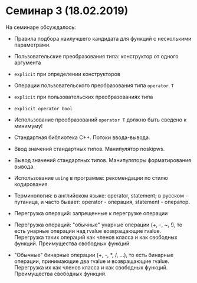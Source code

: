 # Семинар 3 (18.02.2019)

На семинаре обсуждалось:

* Правила подбора наилучшего кандидата для функций с несколькими параметрами.
* Пользовательские преобразования типа: конструктор от одного аргумента
* `explicit` при определении конструкторов
* Операции пользовательского преобразования типа `operator T`
* `explicit` при пользовательских преобразованиях типа
* `explicit operator bool`
* Использование преобразований `operator T` должно быть сведено к минимуму!

* Стандартная библиотека C++. Потоки ввода-вывода.
* Ввод значений стандартных типов. Манипулятор noskipws.
* Вывод значений стандартных типов. Манипуляторы форматирования вывода.
* Использование `using` в программе: рекомендации по стилю кодирования.

* Терминология: в английском языке: operator, statement; в русском - путаница, и часто бывает: operator - операция, statement - оператор.
* Перегрузка операций: запрещенные к перегрузке операции
* Перегрузка операций: "обычные" унарные операции (+, -, ~, !), то есть унарные операции над rvalue возвращающие rvalue. Перегрузка таких операций как членов класса и
как свободных функций. Преимущества свободных функций.
* "Обычные" бинарные операции (+, -, *, /, ...), то есть бинарные операции, принимающие два rvalue и возвращающие rvalue. Перегрузка их как членов класса и
как свободных функций. Преимущества свободных функций.
